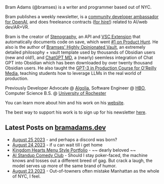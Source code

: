 Bram Adams (@bramses) is a writer and programmer based out of NYC. 

Bram publishes a weekly newsletter, is a [community developer ambassador for OpenAI](https://platform.openai.com/ambassadors), and does freeleance contracts ([for hire!](https://www.bramadams.dev/consulting/)) related to AI/web dev/AR+VR. 

Bram is the creator of [Stenography](https://stenography.dev), an API and [VSC Extension](https://marketplace.visualstudio.com/items?itemName=Stenography.stenography) that automatically documents code on save, which went [#1 on Product Hunt](https://www.producthunt.com/products/stenography#stenography). He also is the author of [Bramses' Highly Opinionated Vault](https://github.com/bramses/bramses-highly-opinionated-vault-2023), an extremely detailed philosophy + vault template used by thousands of Obsidian users (new and old!), and [ChatGPT MD](https://github.com/bramses/chatgpt-md), a (nearly) seemless integration of Chat GPT into Obsidian which has been downloaded by over twenty thousand Obsidian users. He also taught the [GPT-3 in Production Course for O'Reilly Media](https://www.oreilly.com/live-events/gpt-3-in-production/0636920065944/0636920071443/), teaching students how to leverage LLMs in the real world of production.

Previously Developer Advocate @ [Algolia](https://www.algolia.com/), Software Engineer @ [HBO](https://www.hbo.com/), Computer Science B.S. @ [University of Rochester](https://rochester.edu/)

You can learn more about him and his work on his [website](https://www.bramadams.dev/about/). 

The best way to support his work is to sign up for his newsletter [here](https://www.bramadams.dev/#/portal/).


## Latest Posts on [bramadams.dev](https://www.bramadams.dev/)

<!--START_SECTION:feed-->
* [August 25 2023](https:&#x2F;&#x2F;www.bramadams.dev&#x2F;august-25-2023&#x2F;) - and perhaps a discord was born?
* [August 24 2023](https:&#x2F;&#x2F;www.bramadams.dev&#x2F;august-24-2023&#x2F;) - if u can wait till i get home
* [Kingdom Hearts Menu Style Portfolio](https:&#x2F;&#x2F;www.bramadams.dev&#x2F;kingdom-hearts-menu-style-portfolio&#x2F;) - ~~ dearly beloved ~~
* [AI Standup Comedy Club](https:&#x2F;&#x2F;www.bramadams.dev&#x2F;ai-standup-comedy-club&#x2F;) - Should I stay poker-faced, the machine knows and tosses out a different breed of gag. But crack a laugh, the model serves up more of the same brand of humor.
* [August 23 2023](https:&#x2F;&#x2F;www.bramadams.dev&#x2F;august-23-2023&#x2F;) - Out-of-towners often mistake Manhattan as the whole of NYC, I feel.
<!--END_SECTION:feed-->
